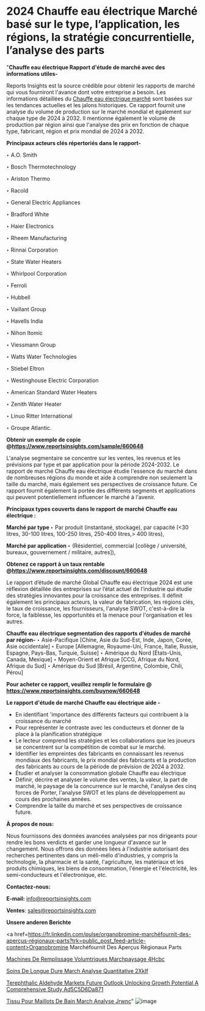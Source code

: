 # 2024 Chauffe eau électrique Marché basé sur le type, l’application, les régions, la stratégie concurrentielle, l’analyse des parts

"<strong>Chauffe eau électrique Rapport d'étude de marché avec des informations utiles-</strong>

Reports Insights est la source crédible pour obtenir les rapports de marché qui vous fourniront l'avance dont votre entreprise a besoin. Les informations détaillées du <a href=https://www.reportsinsights.com/sample/660648>Chauffe eau électrique marché</a> sont basées sur les tendances actuelles et les jalons historiques. Ce rapport fournit une analyse du volume de production sur le marché mondial et également sur chaque type de 2024 à 2032. Il mentionne également le volume de production par région ainsi que l'analyse des prix en fonction de chaque type, fabricant, région et prix mondial de 2024 à 2032.

<b>Principaux acteurs clés répertoriés dans le rapport-</b>

‣ A.O. Smith

‣ Bosch Thermotechnology

‣ Ariston Thermo

‣ Racold

‣ General Electric Appliances

‣ Bradford White

‣ Haier Electronics

‣ Rheem Manufacturing

‣ Rinnai Corporation

‣ State Water Heaters

‣ Whirlpool Corporation

‣ Ferroli

‣ Hubbell

‣ Vaillant Group

‣ Havells India

‣ Nihon Itomic

‣ Viessmann Group

‣ Watts Water Technologies

‣ Stiebel Eltron

‣ Westinghouse Electric Corporation

‣ American Standard Water Heaters

‣ Zenith Water Heater

‣ Linuo Ritter International

‣ Groupe Atlantic.

<strong><b>Obtenir un exemple de copie @</b></strong><a href=https://www.reportsinsights.com/sample/660648><strong><b>https://www.reportsinsights.com/sample/660648</b></strong></a>

L'analyse segmentaire se concentre sur les ventes, les revenus et les prévisions par type et par application pour la période 2024-2032. Le rapport de marché Chauffe eau électrique étudie l'essence du marché dans de nombreuses régions du monde et aide à comprendre non seulement la taille du marché, mais également ses perspectives de croissance future. Ce rapport fournit également la portée des différents segments et applications qui peuvent potentiellement influencer le marché à l'avenir.

<strong>Principaux types couverts dans le rapport de marché Chauffe eau électrique :</strong>

<strong>Marché par type </strong>
‣ Par produit (instantané, stockage), par capacité (<30 litres, 30-100 litres, 100-250 litres, 250-400 litres,> 400 litres),

<strong>Marché par application </strong>
‣ (Résidentiel, commercial [collège / université, bureaux, gouvernement / militaire, autres]),

<strong><b>Obtenez ce rapport à un taux rentable @</b></strong><a href=https://www.reportsinsights.com/discount/660648><strong><b>https://www.reportsinsights.com/discount/660648</b></strong></a>

Le rapport d’étude de marché Global Chauffe eau électrique 2024 est une réflexion détaillée des entreprises sur l’état actuel de l’industrie qui étudie des stratégies innovantes pour la croissance des entreprises. Il définit également les principaux acteurs, la valeur de fabrication, les régions clés, le taux de croissance, les fournisseurs, l'analyse SWOT, c'est-à-dire la force, la faiblesse, les opportunités et la menace pour l'organisation et les autres.

<strong>Chauffe eau électrique segmentation des rapports d'études de marché par région-</strong>
‣ Asie-Pacifique [Chine, Asie du Sud-Est, Inde, Japon, Corée, Asie occidentale]
‣ Europe [Allemagne, Royaume-Uni, France, Italie, Russie, Espagne, Pays-Bas, Turquie, Suisse]
‣ Amérique du Nord [États-Unis, Canada, Mexique]
‣ Moyen-Orient et Afrique [CCG, Afrique du Nord, Afrique du Sud]
‣ Amérique du Sud [Brésil, Argentine, Colombie, Chili, Pérou]

<strong>Pour acheter ce rapport, veuillez remplir le formulaire @   <a href=https://www.reportsinsights.com/buynow/660648>https://www.reportsinsights.com/buynow/660648</a></strong>

<strong>Le rapport d'étude de marché Chauffe eau électrique aide -</strong>
<ul>
  <li>En identifiant 'importance des différents facteurs qui contribuent à la croissance du marché</li>
  <li>Pour représenter le contraste avec les conducteurs et donner de la place à la planification stratégique</li>
  <li>Le lecteur comprend les stratégies et les collaborations que les joueurs se concentrent sur la compétition de combat sur le marché.</li>
  <li>Identifier les empreintes des fabricants en connaissant les revenus mondiaux des fabricants, le prix mondial des fabricants et la production des fabricants au cours de la période de prévision de 2024 à 2032.</li>
  <li>Étudier et analyser la consommation globale Chauffe eau électrique</li>
  <li>Définir, décrire et analyser le volume des ventes, la valeur, la part de marché, le paysage de la concurrence sur le marché, l'analyse des cinq forces de Porter, l'analyse SWOT et les plans de développement au cours des prochaines années.</li>
  <li>Comprendre la taille du marché et ses perspectives de croissance future.</li>
</ul>
<strong>À propos de nous:</strong>

Nous fournissons des données avancées analysées par nos dirigeants pour rendre les bons verdicts et garder une longueur d'avance sur le changement. Nous offrons des données liées à l'industrie autorisant des recherches pertinentes dans un méli-mélo d'industries, y compris la technologie, la pharmacie et la santé, l'agriculture, les matériaux et les produits chimiques, les biens de consommation, l'énergie et l'électricité, les semi-conducteurs et l'électronique, etc.

<strong>Contactez-nous:</strong>

<strong>E-mail:</strong> <a href=mailto:info@reportsinsights.com>info@reportsinsights.com</a>

<strong>Ventes</strong>: <a href=mailto:sales@reportsinsights.com>sales@reportsinsights.com</a>

<strong>Unsere anderen Berichte</strong>

<a href=https://fr.linkedin.com/pulse/organobromine-marchéfournit-des-aperçus-régionaux-parts?trk=public_post_feed-article-content>Organobromine Marchéfournit Des Aperçus Régionaux Parts</a>

<a href=https://www.linkedin.com/pulse/machines-de-remplissage-volum%C3%A9triques-march%C3%A9paysage-4hcbc/>Machines De Remplissage Volumtriques Marchpaysage 4Hcbc</a>

<a href=https://www.linkedin.com/pulse/soins-de-longue-dur%C3%A9e-march%C3%A9-analyse-quantitative-2xklf/>Soins De Longue Dure March Analyse Quantitative 2Xklf</a>

<a href=https://medium.com/@patelamau/terephthalic-aldehyde-markets-future-outlook-unlocking-growth-potential-a-comprehensive-study-ad5c5d6da871>Terephthalic Aldehyde Markets Future Outlook Unlocking Growth Potential A Comprehensive Study Ad5C5D6Da871</a>

<a href=https://www.linkedin.com/pulse/tissu-pour-maillots-de-bain-march%C3%A9-analyse-jrwnc/>Tissu Pour Maillots De Bain March Analyse Jrwnc</a>"
![image](https://github.com/daminid12/RImarketgrowth/assets/158430485/4e2692ad-5c75-4b4b-93e0-c1eedb4d905b)
